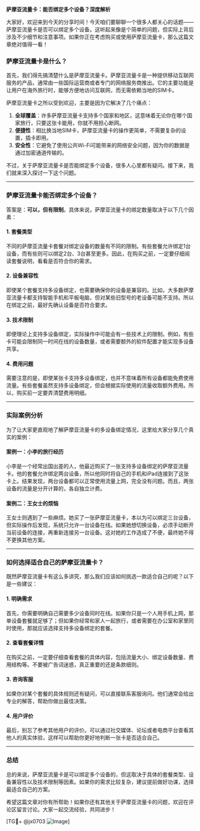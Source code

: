 **萨摩亚流量卡：能否绑定多个设备？深度解析**

大家好，欢迎来到今天的分享时间！今天咱们要聊聊一个很多人都关心的话题——萨摩亚流量卡是否可以绑定多个设备。这听起来像是个简单的问题，但实际上背后涉及不少细节和注意事项。如果你正在考虑购买或使用萨摩亚流量卡，那么这篇文章绝对值得一看！

### 萨摩亚流量卡是什么？

首先，我们得先搞清楚什么是萨摩亚流量卡。萨摩亚流量卡是一种提供移动互联网服务的产品，通常由一些国际运营商或者专门的网络服务商推出。它的主要功能是让用户在海外旅行时，能够方便地访问互联网，而无需依赖当地的SIM卡。

萨摩亚流量卡之所以受到欢迎，主要是因为它解决了几个痛点：
1. **全球覆盖**：许多萨摩亚流量卡支持多个国家和地区，这意味着无论你在哪个国家旅行，只要这张卡能用，你就不用担心断网。
2. **便捷性**：相比换当地SIM卡，萨摩亚流量卡的操作更简单，不需要复杂的设置，插卡即用。
3. **安全性**：它避免了使用公共Wi-Fi可能带来的网络安全问题，因为你的数据是通过加密通道传输的。

不过，关于萨摩亚流量卡是否能绑定多个设备，很多人心里都有疑问。接下来，我们就来深入探讨一下这个问题。

---

### 萨摩亚流量卡能否绑定多个设备？

答案是：**可以，但有限制**。具体来说，萨摩亚流量卡的绑定数量取决于以下几个因素：

#### 1. **套餐类型**
   不同的萨摩亚流量卡套餐对绑定设备的数量有不同的限制。有些套餐允许绑定1台设备，而有些则可以绑定2台、3台甚至更多。因此，在购买之前，一定要仔细阅读套餐说明，看看是否符合你的需求。

#### 2. **设备兼容性**
   即使某个套餐支持多设备绑定，也需要确保你的设备是兼容的。比如，大多数萨摩亚流量卡都支持智能手机和平板电脑，但对某些旧型号的老设备可能不支持。所以在绑定之前，最好先确认设备是否符合要求。

#### 3. **技术限制**
   即便理论上支持多设备绑定，实际操作中可能会有一些技术上的限制。例如，有些卡可能会限制同一时间在线的设备数量，或者需要额外的软件配置才能实现多设备共享。

#### 4. **费用问题**
   需要注意的是，即使某张卡支持多设备绑定，也并不意味着所有设备都能免费使用流量。有些套餐虽然支持多设备绑定，但会根据实际使用的流量收取额外费用。所以，购买前一定要弄清楚费用明细。

---

### 实际案例分析

为了让大家更直观地了解萨摩亚流量卡的多设备绑定情况，这里给大家分享几个真实的案例：

#### 案例一：小李的旅行经历
小李是一个经常出国出差的人，他最近购买了一张支持多设备绑定的萨摩亚流量卡。他的套餐允许绑定两台设备，所以他同时将自己的手机和iPad连接到了这张卡上。结果发现，两台设备都可以正常使用流量上网，完全没有问题。而且，两张设备的流量是分开计算的，各自独立计费。

#### 案例二：王女士的烦恼
王女士则遇到了一些麻烦。她买了一张萨摩亚流量卡，本以为可以绑定三台设备，但实际操作后发现，系统只允许一台设备在线。如果她想切换设备，必须手动断开当前设备的连接，再重新连接另一台设备。这对她的工作造成了不便，最终她不得不更换其他方案。

---

### 如何选择适合自己的萨摩亚流量卡？

既然萨摩亚流量卡有这么多讲究，那么我们应该如何挑选一款适合自己的呢？以下是一些建议：

#### 1. 明确需求
首先，你需要明确自己需要多少设备同时在线。如果你只是一个人用手机上网，那单设备套餐就足够了；但如果你经常和家人一起旅行，或者需要在办公室和家里同时使用，那就应该选择支持多设备绑定的套餐。

#### 2. 查看套餐详情
在购买之前，一定要仔细查看套餐的具体内容，包括流量大小、绑定设备数量、费用结构等。不要被广告词迷惑，真正重要的还是条款细则。

#### 3. 咨询客服
如果你对某个套餐的具体规则还有疑问，可以直接联系客服询问。他们通常会给出专业的解答，帮助你做出最佳决策。

#### 4. 用户评价
最后，别忘了参考其他用户的评价。可以通过社交媒体、论坛或者电商平台查看其他人的真实体验，这样可以帮助你更好地判断一张卡是否适合自己。

---

### 总结

总的来说，萨摩亚流量卡是可以绑定多个设备的，但这取决于具体的套餐类型、设备兼容性以及技术限制等因素。如果你的需求比较复杂，建议提前做好功课，选择最适合自己的方案。

希望这篇文章对你有所帮助！如果你还有其他关于萨摩亚流量卡的问题，欢迎在评论区留言讨论。大家一起交流经验，共同进步！

[TG💪+ @jx0703 ![Image](https://github.com/user-attachments/assets/dbca1d08-cadb-493c-b0ec-ad6f7a83f270)]